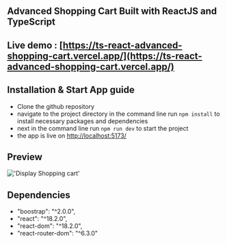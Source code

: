 ## Advanced Shopping Cart Built with ReactJS and TypeScript
## Live demo : [https://ts-react-advanced-shopping-cart.vercel.app/](https://ts-react-advanced-shopping-cart.vercel.app/)

## Installation & Start App guide
- Clone the github repository
- navigate to the project directory in the command line run `npm install` to install necessary packages and dependencies 
- next in the command line run `npm run dev` to start the project 
- the app is live on [http://localhost:5173/](http://localhost:5173/)

## Preview 

!['Display Shopping cart']('./src/assets/display-shopping-cart.png')

## Dependencies
- "boostrap": "^2.0.0",
- "react": "^18.2.0",
- "react-dom": "^18.2.0",
- "react-router-dom": "^6.3.0"
